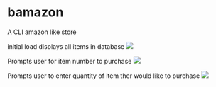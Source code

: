 # bamazon
A CLI amazon like store


initial load displays all items in database
<img src="./images/db_node.PNG">

Prompts user for item number to purchase
<img src="./images/purchasePrompt.PNG">

Prompts user to enter quantity of item ther would like to purchase
<img src="./images/qtyPrompt.PNG">